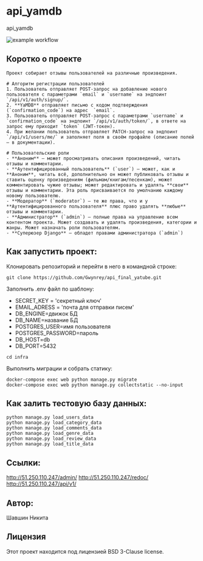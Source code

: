 # api_yamdb
api_yamdb

![example workflow](https://github.com/gwynrey/yamdb_final/actions/workflows/yamdb_workflow.yml/badge.svg)

## Коротко о проекте

    Проект собирает отзывы пользователей на различные произведения.

    # Алгоритм регистрации пользователей
    1. Пользователь отправляет POST-запрос на добавление нового пользователя с параметрами `email` и `username` на эндпоинт `/api/v1/auth/signup/`.
    2. **YaMDB** отправляет письмо с кодом подтверждения (`confirmation_code`) на адрес  `email`.
    3. Пользователь отправляет POST-запрос с параметрами `username` и `confirmation_code` на эндпоинт `/api/v1/auth/token/`, в ответе на запрос ему приходит `token` (JWT-токен).
    4. При желании пользователь отправляет PATCH-запрос на эндпоинт `/api/v1/users/me/` и заполняет поля в своём профайле (описание полей — в документации).

    # Пользовательские роли
    - **Аноним** — может просматривать описания произведений, читать отзывы и комментарии.
    - **Аутентифицированный пользователь** (`user`) — может, как и **Аноним**, читать всё, дополнительно он может публиковать отзывы и ставить оценку произведениям (фильмам/книгам/песенкам), может комментировать чужие отзывы; может редактировать и удалять **свои** отзывы и комментарии. Эта роль присваивается по умолчанию каждому новому пользователю.
    - **Модератор** (`moderator`) — те же права, что и у **Аутентифицированного пользователя** плюс право удалять **любые** отзывы и комментарии.
    - **Администратор** (`admin`) — полные права на управление всем контентом проекта. Может создавать и удалять произведения, категории и жанры. Может назначать роли пользователям. 
    - **Суперюзер Django** — обладет правами администратора (`admin`)

## Как запустить проект:

Клонировать репозиторий и перейти в него в командной строке:

```
git clone https://github.com/Gwynrey/api_final_yatube.git
```

Заполнить .env файл по шаблону:

- SECRET_KEY = 'секретный ключ'
- EMAIL_ADRESS = 'почта для отправки писем'
- DB_ENGINE=движок БД
- DB_NAME=название БД
- POSTGRES_USER=имя пользователя
- POSTGRES_PASSWORD=пароль
- DB_HOST=db
- DB_PORT=5432

```
cd infra
```

Выполнить миграции и собрать статику:

```
docker-compose exec web python manage.py migrate
docker-compose exec web python manage.py collectstatic --no-input 
```

## Как залить тестовую базу данных:

```
python manage.py load_users_data
python manage.py load_category_data
python manage.py load_comments_data
python manage.py load_genre_data
python manage.py load_review_data
python manage.py load_title_data

```

## Ссылки:

http://51.250.110.247/admin/
http://51.250.110.247/redoc/
http://51.250.110.247/api/v1/

## Автор:

Шавшин Никита


## Лицензия

Этот проект находится под лицензией BSD 3-Clause license.